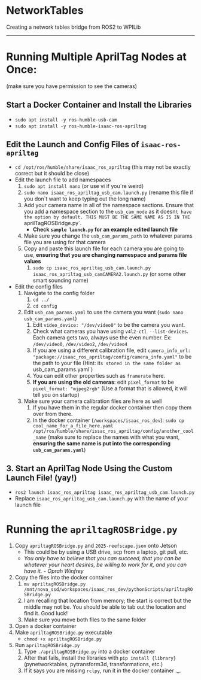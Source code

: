 # NetworkTables
Creating a network tables bridge from ROS2 to WPILib

---

# Running Multiple AprilTag Nodes at Once:
(make sure you have permission to see the cameras)
## Start a Docker Container and Install the Libraries
* `sudo apt install -y ros-humble-usb-cam`
* `sudo apt install -y ros-humble-isaac-ros-apriltag`
## Edit the Launch and Config Files of `isaac-ros-apriltag`
* `cd /opt/ros/humble/share/isaac_ros_apriltag` (this may not be exactly correct but it should be close)
* Edit the launch file to add namespaces
    1. `sudo apt install nano` (or use vi if you`re weird)
    2. `sudo nano isaac_ros_apriltag_usb_cam.launch.py` (rename this file if you don`t want to keep typing out the long name)
    3. Add your camera name in all of the namespace sections. Ensure that you add a namespace section to the `usb_cam_node` as it doesn`t have the option by default. THIS MUST BE THE SAME NAME AS IS IN THE `aprilTagROSBridge.py`. 
        * **Check `sample launch.py` for an example edited launch file**
    4. Make sure you change the `usb_cam_params_path` to whatever params file you are using for that camera
    5. Copy and paste this launch file for each camera you are going to use, **ensuring that you are changing namespace and params file values**
        1. `sudo cp isaac_ros_apriltag_usb_cam.launch.py isaac_ros_apriltag_usb_camCAMERA2.launch.py` (or some other smart sounding name)
* Edit the config files
    1. Navigate to the config folder
        1. `cd ../`
        2. `cd config`
    2. Edit `usb_cam_params.yaml` to use the camera you want (`sudo nano usb_cam_params.yaml`)
        1. Edit `video_device: "/dev/video0"` to be the camera you want. 
        2. Check what cameras you have using `v4l2-ctl --list-devices`. Each camera gets two, always use the even number. Ex: `/dev/video0`, `/dev/video2`, `/dev/video4`
        3. If you are using a different calibration file, edit `camera_info_url: "package://isaac_ros_apriltag/config/camera_info.yaml"` to be the path to your file (Hint: it`s stored in the same folder as `usb_cam_params.yaml`)
        4. You can edit other properties such as `framerate` here. 
        5. **If you are using the old cameras**: edit `pixel_format` to be `pixel_format: "mjpeg2rgb"` (Use a format that is allowed, it will tell you on startup)
    3. Make sure your camera calibration files are here as well
        1. If you have them in the regular docker container then copy them over from there.
        2. In the docker container (`/workspaces/isaac_ros_dev`): `sudo cp cool_name_for_a_file_here.yaml /opt/ros/humble/share/issac_ros_apriltag/config/another_cool_name` (make sure to replace the names with what you want, **ensuring the same name is put into the corresponding `usb_cam_params.yaml`**)
## 3. Start an AprilTag Node Using the Custom Launch File! (yay!)
* `ros2 launch isaac_ros_apriltag isaac_ros_apriltag_usb_cam.launch.py`
* Replace `isaac_ros_apriltag_usb_cam.launch.py` with the name of your launch file


# Running the `apriltagROSBridge.py`
1. Copy `apriltagROSBridge.py` and `2025-reefscape.json` onto Jetson
    * This could be by using a USB drive, scp from a laptop, git pull, etc. 
    * *You only have to believe that you can succeed, that you can be whatever your heart desires, be willing to work for it, and you can have it. - Oprah Winfrey*
2. Copy the files into the docker container
	1. `mv apriltagROSBridge.py /mnt/nova_ssd/workspaces/isaac_ros_dev/pythonScripts/apriltagROSBridge.py`
	2. I am recalling that location from memory; the start is correct but the middle may not be. You should be able to tab out the location and find it. Good luck!
	3. Make sure you move both files to the same folder
3. Open a docker container
4. Make `apriltagROSBridge.py` executable
	* `chmod +x apriltagROSBridge.py`
5. Run `apriltagROSBridge.py`
	1. Type `./apriltagROSBridge.py` into a docker container
	2. After that fails, install the libraries with `pip install {library}` (pynetworktables, pytransform3d, transformations, etc.)
	3. If it says you are missing `rclpy`, run it in the docker container ._.